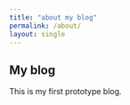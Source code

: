 ```yaml
---
title: "about my blog"
permalink: /about/
layout: single
---
```


## My blog

This is my first prototype blog.